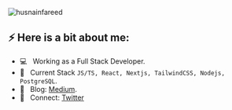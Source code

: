 <p align="left"> <img src="https://komarev.com/ghpvc/?username=husnainfareed&label=Profile%20views&color=0e75b6&style=flat" alt="husnainfareed" /> </p>


## ⚡️ Here is a bit about me:

  * 💻 &nbsp; Working as a Full Stack Developer.
  * 💬 &nbsp; Current Stack `JS/TS, React, Nextjs, TailwindCSS, Nodejs, PostgreSQL`.
  * 📖 &nbsp; Blog: [Medium](https://hussnainfareed.medium.com/).
  * 🤳 &nbsp; Connect: [Twitter](https://twitter.com/hassna1n)
<br />

<!-- ### Goals 2022:
  * Committing Daily.
  * Reading one book a month.
  * Writing two blogs a month.
  * ...
 -->
<br />
<!--
<p align="left"> <a href="https://twitter.com/codingducky" target="blank"><img src="https://img.shields.io/twitter/follow/codingducky?logo=twitter&style=for-the-badge" alt="codingducky" /></a> </p>
-->
<!--
**husnainfareed/husnainfareed** is a ✨ _special_ ✨ repository because its `README.md` (this file) appears on your GitHub profile.

Here are some ideas to get you started:

- 🔭 I’m currently working on ...
- 🌱 I’m currently learning ...
- 👯 I’m looking to collaborate on ...
- 🤔 I’m looking for help with ...
- 💬 Ask me about ...
- 📫 How to reach me: ...
- 😄 Pronouns: ...
- ⚡ Fun fact: ...
-->
